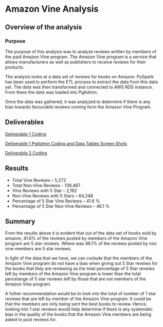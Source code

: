 # Amazon Vine Analysis

## Overview of the analysis
### Purpose
The purpose of this analysis was to analyze reviews written by members of the paid Amazon Vine program. The Amazon Vine program is a service that allows manufacturers as well as publishers to receive reviews for their products. 

The analysis looks at a data set of reviews for books on Amazon. PySpark has been used to perform the ETL process to extract the data from this data set. The data was then transformed and connected to AWS RDS instance. From there the data was loaded into PgAdmin. 

Once the data was gathered, it was analyzed to determine if there is any bias towards favourable reviews coming form the Amazon Vine Program.

## Deliverables
[Deliverable 1 Coding](https://github.com/shayanafzal/Amazon_Vine_Analysis/blob/75568f4b1dbae57415b24c77885eae99f387c560/Amazon_Reviews_ETL.ipynb)

[Deliverable 1 PgAdmin Coding and Data Tables Screen Shots](https://github.com/shayanafzal/Amazon_Vine_Analysis/tree/main/Resources)

[Deliverable 2 Coding](https://github.com/shayanafzal/Amazon_Vine_Analysis/blob/75568f4b1dbae57415b24c77885eae99f387c560/Vine_Review_Analysis.ipynb)


## Results
* Total Vine Reviews – 5,272 
* Total Non-Vine Reviews - 139,467 
* Vine Reviews with 5 Star – 2,192 
* Non-Vine Reviews with 5 Stars – 64,248
* Percentage of 5 Star Vine Reviews – 41.6 %
* Percentage of 5 Star Non-Vine Reviews – 46.1 %

## Summary
From the results above it is evident that out of the data set of books sold by amazon, 41.6% of the reviews posted by members of the Amazon Vine program are 5 star reviews. 
Where was 46.1% of the reviews posted by non vine members are 5 star reviews. 

In light of the data that we have, we can conlude that the members of the Amazon Vine program do not have a bias when giving out 5 Star reveiws for the books that they are reviewing as the total percentage of 5 Star reveiws left by members of the Amazon Vine program is lower than the total percetange of 5 star reviews left by those that are not members of the Amazon Vine program.

A futher recommendation would be to look into the total of number of 1 star reviews that are left by member of the Amazon Vine program. It could be that the members are only being sent the best books to review. Hence, looking into 1 star reviews would help determine if there is any systematic bias in the quality of the books that the Amazon Vine members are being asked to post reviews for. 

